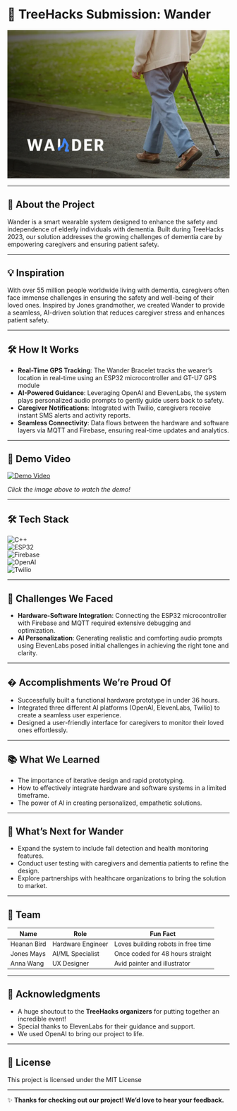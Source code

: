 # 🌳 TreeHacks Submission: Wander

![Banner Image](wanderrender.png)  

---

## 🚀 **About the Project**

Wander is a smart wearable system designed to enhance the safety and independence of elderly individuals with dementia. Built during TreeHacks 2023, our solution addresses the growing challenges of dementia care by empowering caregivers and ensuring patient safety.

---

## 💡 **Inspiration**

With over 55 million people worldwide living with dementia, caregivers often face immense challenges in ensuring the safety and well-being of their loved ones. Inspired by Jones grandmother, we created Wander to provide a seamless, AI-driven solution that reduces caregiver stress and enhances patient safety.

---

## 🛠️ **How It Works**


- **Real-Time GPS Tracking**: The Wander Bracelet tracks the wearer’s location in real-time using an ESP32 microcontroller and GT-U7 GPS module 
- **AI-Powered Guidance**: Leveraging OpenAI and ElevenLabs, the system plays personalized audio prompts to gently guide users back to safety.  
- **Caregiver Notifications**: Integrated with Twilio, caregivers receive instant SMS alerts and activity reports.  
- **Seamless Connectivity**: Data flows between the hardware and software layers via MQTT and Firebase, ensuring real-time updates and analytics.  

---

## 🎥 **Demo Video**

[![Demo Video](https://img.youtube.com/vi/jJuIbd9ZXTM/0.jpg)](https://youtu.be/jJuIbd9ZXTM)

*Click the image above to watch the demo!*

---

## 🛠️ **Tech Stack**

![C++](https://img.shields.io/badge/C++-00599C?style=for-the-badge&logo=c%2B%2B&logoColor=white)  
![ESP32](https://img.shields.io/badge/ESP32-000000?style=for-the-badge&logo=espressif&logoColor=white)  
![Firebase](https://img.shields.io/badge/Firebase-FFCA28?style=for-the-badge&logo=firebase&logoColor=black)  
![OpenAI](https://img.shields.io/badge/OpenAI-412991?style=for-the-badge&logo=openai&logoColor=white)  
![Twilio](https://img.shields.io/badge/Twilio-F22F46?style=for-the-badge&logo=twilio&logoColor=white)  

---

## 🧠 **Challenges We Faced**

- **Hardware-Software Integration**: Connecting the ESP32 microcontroller with Firebase and MQTT required extensive debugging and optimization.  
- **AI Personalization**: Generating realistic and comforting audio prompts using ElevenLabs posed initial challenges in achieving the right tone and clarity.  

---

## � **Accomplishments We’re Proud Of**

- Successfully built a functional hardware prototype in under 36 hours.  
- Integrated three different AI platforms (OpenAI, ElevenLabs, Twilio) to create a seamless user experience.  
- Designed a user-friendly interface for caregivers to monitor their loved ones effortlessly.  

---

## 📚 **What We Learned**

- The importance of iterative design and rapid prototyping.  
- How to effectively integrate hardware and software systems in a limited timeframe.  
- The power of AI in creating personalized, empathetic solutions.  

---

## 🚀 **What’s Next for Wander**

- Expand the system to include fall detection and health monitoring features.  
- Conduct user testing with caregivers and dementia patients to refine the design.  
- Explore partnerships with healthcare organizations to bring the solution to market.  

---

## 👥 **Team**


| Name            | Role                     | Fun Fact                          |  
|-----------------|--------------------------|-----------------------------------|  
| Heanan Bird     | Hardware Engineer        | Loves building robots in free time |  
| Jones Mays      | AI/ML Specialist         | Once coded for 48 hours straight  |  
| Anna Wang       | UX Designer              | Avid painter and illustrator      |  

---

## 🙏 **Acknowledgments**

- A huge shoutout to the **TreeHacks organizers** for putting together an incredible event!  
- Special thanks to ElevenLabs for their guidance and support.  
- We used OpenAI to bring our project to life.  

---


## 📄 **License**

This project is licensed under the MIT License 

---

✨ **Thanks for checking out our project! We’d love to hear your feedback.**  
